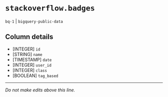 # `stackoverflow.badges`
`bq-1` | `bigquery-public-data`

## Column details
* [INTEGER]   `id`
* [STRING]    `name`
* [TIMESTAMP] `date`
* [INTEGER]   `user_id`
* [INTEGER]   `class`
* [BOOLEAN]   `tag_based`

-------------------------------------------------------------------------------
*Do not make edits above this line.*
